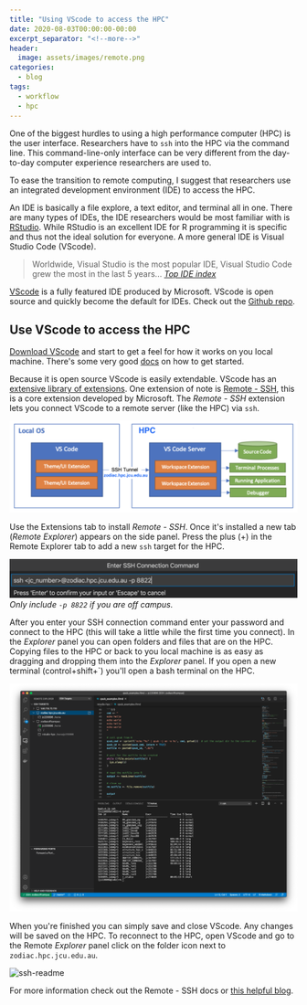 ```yaml
---
title: "Using VScode to access the HPC"
date: 2020-08-03T00:00:00-00:00
excerpt_separator: "<!--more-->"
header:
  image: assets/images/remote.png
categories:
  - blog
tags:
  - workflow
  - hpc
---
```


One of the biggest hurdles to using a high performance computer (HPC) is the user interface. Researchers have to `ssh` into the HPC via the command line. This command-line-only interface can be very different from the day-to-day computer experience researchers are used to. 

To ease the transition to remote computing, I suggest that researchers use an integrated development environment (IDE) to access the HPC.

An IDE is basically a file explore, a text editor, and terminal all in one. There are many types of IDEs, the IDE researchers would be most familiar with is [RStudio](https://blog.wytamma.com/blog/hpc-rstudio/). While RStudio is an excellent IDE for R programming it is specific and thus not the ideal solution for everyone. A more general IDE is Visual Studio Code (VScode).

> Worldwide, Visual Studio is the most popular IDE, Visual Studio Code grew the most in the last 5 years... <cite><a href="https://pypl.github.io/IDE.html"> Top IDE index</a></cite>

[VScode](https://code.visualstudio.com/) is a fully featured IDE produced by Microsoft. VScode is open source and quickly become the default for IDEs. Check out the [Github repo](https://github.com/microsoft/vscode).

## Use VScode to access the HPC

[Download VScode](https://code.visualstudio.com/Download) and start to get a feel for how it works on you local machine. There's some very good [docs](https://code.visualstudio.com/docs/getstarted/introvideos) on how to get started. 

Because it is open source VScode is easily extendable. VScode has an [extensive library of extensions](https://code.visualstudio.com/docs/editor/extension-gallery). One extension of note is [Remote - SSH](https://marketplace.visualstudio.com/items?itemName=ms-vscode-remote.remote-ssh), this is a core extension developed by Microsoft. The *Remote - SSH* extension lets you connect VScode to a remote server (like the HPC) via `ssh`.

![Remote](/assets/images/remote.png)

Use the Extensions tab to install *Remote - SSH*. Once it's installed a new tab (*Remote Explorer*) appears on the side panel. Press the plus (+) in the Remote Explorer tab to add a new `ssh` target for the HPC.

![ssh-command](/assets/images/ssh-target.png)
*Only include `-p 8822` if you are off campus.*

After you enter your SSH connection command enter your password and connect to the HPC (this will take a little while the first time you connect). In the *Explorer* panel you can open folders and files that are on the HPC. Copying files to the HPC or back to you local machine is as easy as dragging and dropping them into the *Explorer* panel. If you open a new terminal (control+shift+`) you'll open a bash terminal on the HPC. 

![vscode-hpc](/assets/images/vscode-hpc.png)

When you're finished you can simply save and close VScode. Any changes will be saved on the HPC. To reconnect to the HPC, open VScode and go to the Remote *Explorer* panel click on the folder icon next to `zodiac.hpc.jcu.edu.au`.

![ssh-readme](/assets/images/ssh-readme.gif)

For more information check out the Remote - SSH docs or [this helpful blog](https://code.visualstudio.com/blogs/2019/07/25/remote-ssh). 